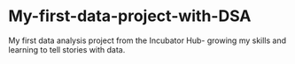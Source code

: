 # My-first-data-project-with-DSA
My first data analysis project from the Incubator Hub- growing my skills and learning to tell stories with data.

